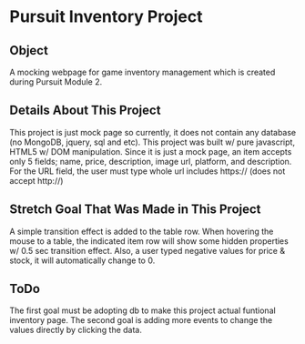 # Pursuit Inventory Project

## Object
A mocking webpage for game inventory management which is created during Pursuit Module 2.

## Details About This Project
This project is just mock page so currently, it does not contain any database (no MongoDB, jquery, sql and etc).
This project was built w/ pure javascript, HTML5 w/ DOM manipulation.
Since it is just a mock page, an item accepts only 5 fields; name, price, description, image url, platform, and description.
For the URL field, the user must type whole url includes https:// (does not accept http://)

## Stretch Goal That Was Made in This Project
A simple transition effect is added to the table row. When hovering the mouse to a table, the indicated item row will show some hidden properties w/ 0.5 sec transition effect.
Also, a user typed negative values for price & stock, it will automatically change to 0.

## ToDo
The first goal must be adopting db to make this project actual funtional inventory page.
The second goal is adding more events to change the values directly by clicking the data.
